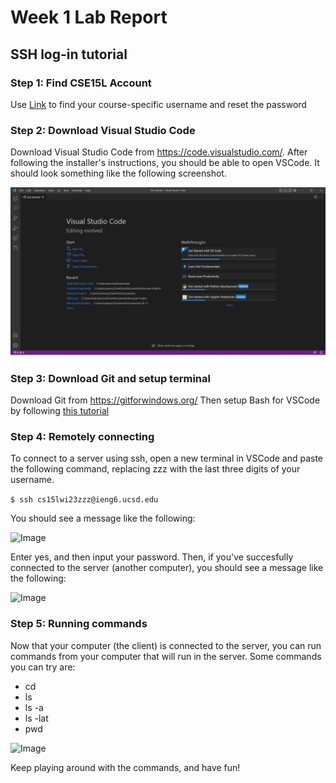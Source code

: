 # Week 1 Lab Report
## SSH log-in tutorial 

### Step 1: Find CSE15L Account
Use [Link](https://sdacs.ucsd.edu/~icc/index.php) to find your course-specific username and reset the password

### Step 2: Download Visual Studio Code
Download Visual Studio Code from https://code.visualstudio.com/.
After following the installer's instructions, you should be able to open VSCode. It should look something
like the following screenshot.

![Image](VSCodeSS.png)

### Step 3: Download Git and setup terminal
Download Git from https://gitforwindows.org/
Then setup Bash for VSCode by following [this tutorial](https://stackoverflow.com/questions/42606837/how-do-i-use-bash-on-windows-from-the-visual-studio-code-integrated-terminal/50527994#50527994)

### Step 4: Remotely connecting
To connect to a server using ssh, open a new terminal in VSCode and paste the following command, replacing zzz with the last three digits of your username.

```$ ssh cs15lwi23zzz@ieng6.ucsd.edu```

You should see a message like the following:

![Image](AuthSS.png)

Enter yes, and then input your password. Then, if you've succesfully connected to the server (another computer), you should see a message like the following:

![Image](sshSS.png)

### Step 5: Running commands
Now that your computer (the client) is connected to the server, you can run commands from your computer that will run in the server.
Some commands you can try are:
- cd
- ls
- ls \-a
- ls -lat
- pwd

![Image](commandsSS.png)

Keep playing around with the commands, and have fun!
